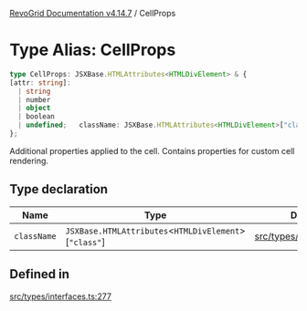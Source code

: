 [RevoGrid Documentation v4.14.7](README.md) / CellProps

# Type Alias: CellProps

```ts
type CellProps: JSXBase.HTMLAttributes<HTMLDivElement> & {
[attr: string]: 
  | string
  | number
  | object
  | boolean
  | undefined;   className: JSXBase.HTMLAttributes<HTMLDivElement>["class"];
};
```

Additional properties applied to the cell.
Contains properties for custom cell rendering.

## Type declaration

| Name | Type | Defined in |
| ------ | ------ | ------ |
| `className` | `JSXBase.HTMLAttributes`\<`HTMLDivElement`\>\[`"class"`\] | [src/types/interfaces.ts:278](https://github.com/revolist/revogrid/blob/1dd2182aeba2c7ed876161836e4edd5b0fccb479/src/types/interfaces.ts#L278) |

## Defined in

[src/types/interfaces.ts:277](https://github.com/revolist/revogrid/blob/1dd2182aeba2c7ed876161836e4edd5b0fccb479/src/types/interfaces.ts#L277)
